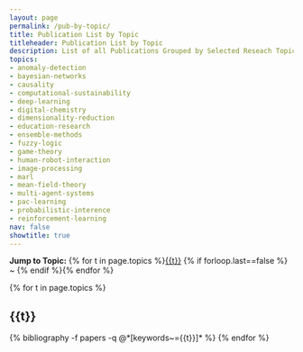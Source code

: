 ```yaml
---
layout: page
permalink: /pub-by-topic/
title: Publication List by Topic
titleheader: Publication List by Topic
description: List of all Publications Grouped by Selected Reseach Topic
topics: 
- anomaly-detection
- bayesian-networks
- causality
- computational-sustainability
- deep-learning
- digital-chemistry
- dimensionality-reduction
- education-research
- ensemble-methods
- fuzzy-logic
- game-theory
- human-robot-interaction
- image-processing
- marl
- mean-field-theory
- multi-agent-systems
- pac-learning
- probabilistic-interence
- reinforcement-learning
nav: false
showtitle: true
---
```


<b>Jump to Topic:</b> {% for t in page.topics %}<a href="#{{t}}">{{t}}</a> {% if forloop.last==false %} ~ {% endif %}{% endfor %}

<div class="publications">
{% for t in page.topics %}
  <h2><a name="{{t}}">{{t}}</a></h2>
  {% bibliography -f papers -q @*[keywords~={{t}}]* %}
{% endfor %}


</div>
